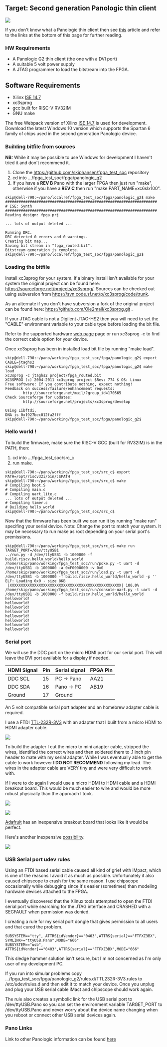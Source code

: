 ## Target: Second generation Panologic thin client

![](./assets/pano.png) 

If you don't know what a Panologic thin client then see [this](https://hackaday.com/2013/01/11/ask-hackaday-we-might-have-some-fpgas-to-hack/) 
article and refer to the links at the bottom of this page for further reading.

### HW Requirements

* A Panologic G2 thin client (the one with a DVI port)
* A suitable 5 volt power supply
* A JTAG programmer to load the bitstream into the FPGA.

## Software Requirements

* Xilinx [ISE 14.7](https://www.xilinx.com/support/download/index.html/content/xilinx/en/downloadNav/vivado-design-tools/archive-ise.html)
* xc3sprog
* gcc built for RISC-V RV32IM
* GNU make

The free Webpack version of Xilinx [ISE 14.7](https://www.xilinx.com/support/download/index.html/content/xilinx/en/downloadNav/vivado-design-tools/archive-ise.html) is used for development.
Download the latest Windows 10 version which supports the Spartan 6 family of 
chips used in the second generation Panologic device.

### Building bitfile from sources

**NB:** While it may be possible to use Windows for development I haven't 
tried it and don't recommend it.

1. Clone the https://github.com/skiphansen/fpga_test_soc repository
2. cd into .../fpga_test_soc/fpga/panologic_g2
3. If you have a **REV B** Pano with the larger FPGA then just run "make", 
   otherwise if you have a **REV C** then run "make PART_NAME=xc6slx100".

```
skip@dell-790:~/pano/localref/fpga_test_soc/fpga/panologic_g2$ make
####################################################################
# ISE: Synth
####################################################################
Reading design: fpga.prj

... lots of output deleted ...

Running DRC.
DRC detected 0 errors and 0 warnings.
Creating bit map...
Saving bit stream in "fpga_routed.bit".
Bitstream generation is complete.
skip@dell-790:~/pano/localref/fpga_test_soc/fpga/panologic_g2$ 
```

### Loading the bitfile

Install xc3sprog for your system.  If a binary install isn't available for your
system the original project can be found here: https://sourceforge.net/projects/xc3sprog/.
Sources can be checked out using subversion from https://svn.code.sf.net/p/xc3sprog/code/trunk.

As an alternate if you don't have subversion a fork of the original project
can be found here: https://github.com/Ole2mail/xc3sprog.git .

If your JTAG cable is not a Digilent JTAG-HS2 then you will need to set the
"CABLE" environment variable to your cable type before loading the bit file.

Refer to the supported hardware [web page](http://xc3sprog.sourceforge.net/hardware.php) page or run  xc3sprog -c 
to find the correct cable option for your device.

Once xc3sprog has been in installed load bit file by running "make load".

```
skip@dell-790:~/pano/working/fpga_test_soc/fpga/panologic_g2$ export CABLE=jtaghs2
skip@dell-790:~/pano/working/fpga_test_soc/fpga/panologic_g2$ make load
xc3sprog -c jtaghs2 project/fpga_routed.bit
XC3SPROG (c) 2004-2011 xc3sprog project $Rev: 774 $ OS: Linux
Free software: If you contribute nothing, expect nothing!
Feedback on success/failure/enhancement requests:
        http://sourceforge.net/mail/?group_id=170565
Check Sourceforge for updates:
        http://sourceforge.net/projects/xc3sprog/develop

Using Libftdi,
DNA is 0x1927bec012fa2fff
skip@dell-790:~/pano/working/fpga_test_soc/fpga/panologic_g2$
```

### Hello world !

To build the firmware, make sure the RISC-V GCC (built for RV32IM) is in the 
PATH, then:

1. cd into .../fpga_test_soc/src_c
2. run make.

```
skip@dell-790:~/pano/working/fpga_test_soc/src_c$ export PATH=/opt/riscv32i/bin/:$PATH
skip@dell-790:~/pano/working/fpga_test_soc/src_c$ make
# Compiling boot.S
# Compiling main.c
# Compiling uart_lite.c
... lots of output deleted ...
# Compiling timer.c
# Building hello_world
skip@dell-790:~/pano/working/fpga_test_soc/src_c$
```

Now that the firmware has been built we can run it by running "make run" 
specifing your serial device.  Note: Change the port to match your system.
It may be necessary to run make as root depending on your serial port's 
premissions.

```
skip@dell-790:~/pano/working/fpga_test_soc/src_c$ make run TARGET_PORT=/dev/ttyUSB1
../run.py -d /dev/ttyUSB1 -b 1000000 -f  build.riscv.hello_world/hello_world
/home/skip/pano/working/fpga_test_soc/run/poke.py -t uart -d /dev/ttyUSB1 -b 1000000 -a 0xF0000000 -v 0x0
/home/skip/pano/working/fpga_test_soc/run/load.py -t uart -d /dev/ttyUSB1 -b 1000000 -f build.riscv.hello_world/hello_world -p ''
ELF: Loading 0x0 - size 8KB
 |XXXXXXXXXXXXXXXXXXXXXXXXXXXXXXXXXXXXXXXXXXXXXXXXXX| 100.0%
/home/skip/pano/working/fpga_test_soc/run/console-uart.py -t uart -d /dev/ttyUSB1 -b 1000000 -f build.riscv.hello_world/hello_world
helloworld!
helloworld!
helloworld!
helloworld!
helloworld!
helloworld!
helloworld!
helloworld!
```

### Serial port 

We will use the DDC port on the micro HDMI port for our serial port.  This
will leave the DVI port available for a display if needed. 

| HDMI Signal | Pin   | Serial signal | FPGA Pin |
| ----------- | ----- | ------------- | -------- |
| DDC SCL     |  15   |   PC -> Pano  |  AA21    |
| DDC SDA     |  16   |   Pano -> PC  |  AB19    |
| Ground      |  17   |   Ground      |          |

An 5 volt compatible serial port adapter and an homebrew adapter cable is 
required.  

I use a FTDI [TTL-232R-3V3](https://www.digikey.com/product-detail/en/ftdi-future-technology-devices-international-ltd/TTL-232R-3V3/768-1015-ND/1836393)
with an adapter that I built from a micro HDMI to HDMI adapter cable.

![](./assets/micro_hdmi_adapter.png) 

To build the adapter I cut the micro to mini adapter cable, stripped the wires, 
identified the correct wires and then soldered them to .1 inch pin header to
mate with my serial adapter.  While I was eventually able to get the cable to 
work however **I DO NOT RECOMMEND** following my lead.  The wires in the 
adapter cable are VERY tiny and were very difficult to work with.

If I were to do again I would use a micro HDMI to HDMI cable and a HDMI breakout 
board.  This would be much easier to wire and would be more robust physically 
than the approach I took.

![](./assets/micro_hdmi_cable.png) 

![](./assets/hdmi_adapter.png) 

[Adafruit](https://www.adafruit.com/product/3121) has an inexpensive breakout 
board that looks like it would be perfect.

Here's another inexpensive [possibility](https://www.ebay.com/itm/Micro-Mini-HDMI-Male-Connector-Plug-Breakout-Board-19P-Solder-Pad-Pack-of-2/303360754286).

![](./assets/micro_hdmi_plug.png) 


### USB Serial port udev rules

Using an FTDI based serial cable caused all kind of grief with iMpact, which
is one of the reasons I avoid it as much as possible.  Unfortunately it also
caused chipscope to crash for the same reason.  I use chipscope occasionally
while debugging since it's easier (sometimes) than modeling hardware devices
attached to the FPGA.

I eventually discovered that the Xilnux tools attempted to open the FTDI serial 
port while searching for the JTAG interface and CRASHED with a SEGFAULT when
permission was denied.  

I creating a rule for my serial port dongle that gives permission to all users 
and that cured the problem.  

```
SUBSYSTEM=="tty", ATTRS{idVendor}=="0403",ATTRS{serial}=="FTFXZ3BX", SYMLINK+="ttyUSB.Pano",MODE="666"
SUBSYSTEM=="usb", ATTRS{idVendor}=="0403",ATTRS{serial}=="FTFXZ3BX",MODE="666"
```

This sledge hammer solution isn't secure, but I'm not concerned as I'm only 
user of my development PC.

If you run into simular problems copy .../fpga_test_soc/fpga/panologic_g2/rules.d/TTL232R-3V3.rules 
to /etc/udev/rules.d and then edit it to match your device.  Once you unplug 
and plug your USB serial cable iMact and chipscope should work again.

The rule also creates a symbolic link for the USB serial port to 
/dev/ttyUSB.Pano so you can set the environment variable TARGET_PORT to 
/dev/ttyUSB.Pano and never worry about the device name changing when you reboot 
or connect other USB serial devices again.

### Pano Links

Link to other Panologic information can be found [here](https://github.com/skiphansen/pano_blocks#pano-links)

